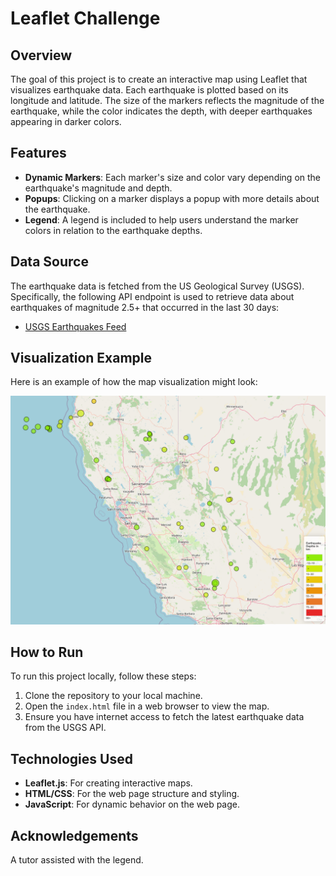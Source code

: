 # Leaflet Challenge

## Overview
The goal of this project is to create an interactive map using Leaflet that visualizes earthquake data. Each earthquake is plotted based on its longitude and latitude. The size of the markers reflects the magnitude of the earthquake, while the color indicates the depth, with deeper earthquakes appearing in darker colors.

## Features

- **Dynamic Markers**: Each marker's size and color vary depending on the earthquake's magnitude and depth.
- **Popups**: Clicking on a marker displays a popup with more details about the earthquake.
- **Legend**: A legend is included to help users understand the marker colors in relation to the earthquake depths.

## Data Source

The earthquake data is fetched from the US Geological Survey (USGS). Specifically, the following API endpoint is used to retrieve data about earthquakes of magnitude 2.5+ that occurred in the last 30 days:

- [USGS Earthquakes Feed](https://earthquake.usgs.gov/earthquakes/feed/v1.0/summary/2.5_month.geojson)

## Visualization Example

Here is an example of how the map visualization might look:

![Earthquake West Coast Snap Shot](Leaflet-Part-1/Images/snapshot.png)


## How to Run

To run this project locally, follow these steps:

1. Clone the repository to your local machine.
2. Open the `index.html` file in a web browser to view the map.
3. Ensure you have internet access to fetch the latest earthquake data from the USGS API.

## Technologies Used

- **Leaflet.js**: For creating interactive maps.
- **HTML/CSS**: For the web page structure and styling.
- **JavaScript**: For dynamic behavior on the web page.

## Acknowledgements
A tutor assisted with the legend.